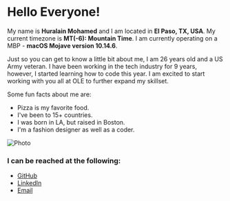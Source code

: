 # Hello Everyone!

My name is **Huralain Mohamed** and I am located in **El Paso, TX, USA**. My current timezone is **MT(-6): Mountain Time**. I am currently operating on a MBP - **macOS Mojave version 10.14.6**.

Just so you can get to know a little bit about me, I am 26 years old and a US Army veteran. I have been working in the tech industry for 9 years, however, I started learning how to code this year. I am excited to start working with you all at OLE to further expand my skillset.

Some fun facts about me are:
+ Pizza is my favorite food.
+ I've been to 15+ countries.
+ I was born in LA, but raised in Boston.
+ I'm a fashion designer as well as a coder.

![Photo](DSC0662323.jpg)

### I can be reached at the following:
- [GitHub](http://www.github.com/Huralain "GitHub")
- [LinkedIn](https://www.linkedin.com/in/huralainm "LinkedIn")
- [Email](mailto:mohamedhuralain@gmail.com "Email Address")
